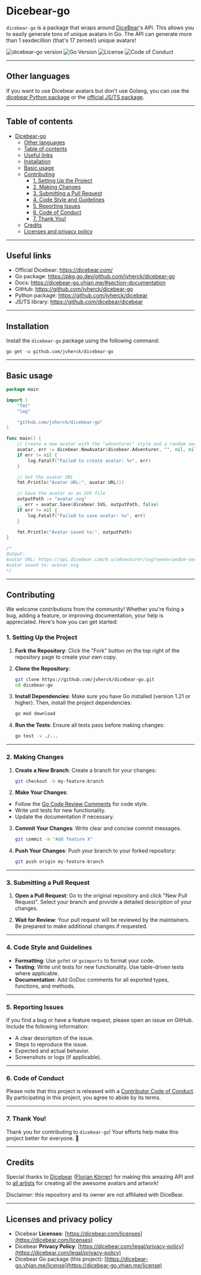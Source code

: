 # Dicebear-go
`dicebear-go` is a package that wraps around [DiceBear](https://dicebear.com)'s API. 
This allows you to easily generate tons of unique avatars in Go. 
The API can generate more than 1 sexdecillion (that's 17 zeroes!) unique avatars!

![dicebear-go version](https://img.shields.io/github/v/tag/jvherck/dicebear-go?sort=semver&label=version)
![Go Version](https://img.shields.io/github/go-mod/go-version/jvherck/dicebear-go)
![License](https://img.shields.io/github/license/jvherck/dicebear-go)
![Code of Conduct](https://img.shields.io/badge/code%20of%20conduct-contributor%20covenant-green.svg)

---

## Other languages
If you want to use Dicebear avatars but don't use Golang, you can use the 
[dicebear Python package](https://github.com/jvherck/dicebear) or the 
[official JS/TS package](https://github.com/dicebear/dicebear).

---

## Table of contents
<!-- TOC -->
* [Dicebear-go](#dicebear-go)
  * [Other languages](#other-languages)
  * [Table of contents](#table-of-contents)
  * [Useful links](#useful-links)
  * [Installation](#installation)
  * [Basic usage](#basic-usage)
  * [Contributing](#contributing)
    * [1. Setting Up the Project](#1-setting-up-the-project)
    * [2. Making Changes](#2-making-changes)
    * [3. Submitting a Pull Request](#3-submitting-a-pull-request)
    * [4. Code Style and Guidelines](#4-code-style-and-guidelines)
    * [5. Reporting Issues](#5-reporting-issues)
    * [6. Code of Conduct](#6-code-of-conduct)
    * [7. Thank You!](#7-thank-you)
  * [Credits](#credits)
  * [Licenses and privacy policy](#licenses-and-privacy-policy)
<!-- TOC -->

---

## Useful links
* Official Dicebear: https://dicebear.com/
* Go package: https://pkg.go.dev/github.com/jvherck/dicebear-go
* Docs: https://dicebear-go.vhjan.me/#section-documentation
* GitHub: https://github.com/jvherck/dicebear-go
* Python package: https://github.com/jvherck/dicebear
* JS/TS library: https://github.com/dicebear/dicebear

---

## Installation
Install the `dicebear-go` package using the following command:
```shell
go get -u github.com/jvherck/dicebear-go
```

---

## Basic usage

```go
package main

import (
	"fmt"
	"log"

	"github.com/jvherck/dicebear-go"
)

func main() {
	// Create a new avatar with the "adventurer" style and a random seed
	avatar, err := dicebear.NewAvatar(dicebear.Adventurer, "", nil, nil)
	if err != nil {
		log.Fatalf("Failed to create avatar: %v", err)
	}

	// Get the avatar URL
	fmt.Println("Avatar URL:", avatar.URL())

	// Save the avatar as an SVG file
	outputPath := "avatar.svg"
	_, err = avatar.Save(dicebear.SVG, outputPath, false)
	if err != nil {
		log.Fatalf("Failed to save avatar: %v", err)
	}

	fmt.Println("Avatar saved to:", outputPath)
}

/*
Output:
Avatar URL: https://api.dicebear.com/9.x/adventurer/svg?seed=random-seed
Avatar saved to: avatar.svg
*/
```

---

## Contributing

We welcome contributions from the community! Whether you're fixing a bug, adding a feature, or improving documentation, your help is appreciated. Here's how you can get started:

### 1. Setting Up the Project

1. **Fork the Repository**: Click the "Fork" button on the top right of the repository page to create your own copy.

2. **Clone the Repository**:
   ```bash
   git clone https://github.com/jvherck/dicebear-go.git
   cd dicebear-go
   ```

3. **Install Dependencies**:
   Make sure you have Go installed (version 1.21 or higher). Then, install the project dependencies:
   ```bash
   go mod download
   ```

4. **Run the Tests**:
   Ensure all tests pass before making changes:
   ```bash
   go test -v ./...
   ```

---

### 2. Making Changes

1. **Create a New Branch**:
   Create a branch for your changes:
   ```bash
   git checkout -b my-feature-branch
   ```

2. **Make Your Changes**:
  - Follow the [Go Code Review Comments](https://github.com/golang/go/wiki/CodeReviewComments) for code style.
  - Write unit tests for new functionality.
  - Update the documentation if necessary.

3. **Commit Your Changes**:
   Write clear and concise commit messages.
   ```bash
   git commit -m "Add feature X"
   ```

4. **Push Your Changes**:
   Push your branch to your forked repository:
   ```bash
   git push origin my-feature-branch
   ```

---

### 3. Submitting a Pull Request

1. **Open a Pull Request**:
   Go to the original repository and click "New Pull Request". Select your branch and provide a detailed description of your changes.

2. **Wait for Review**:
   Your pull request will be reviewed by the maintainers. Be prepared to make additional changes if requested.

---

### 4. Code Style and Guidelines

- **Formatting**: Use `gofmt` or `goimports` to format your code.
- **Testing**: Write unit tests for new functionality. Use table-driven tests where applicable.
- **Documentation**: Add GoDoc comments for all exported types, functions, and methods.

---

### 5. Reporting Issues

If you find a bug or have a feature request, please open an issue on GitHub. Include the following information:
- A clear description of the issue.
- Steps to reproduce the issue.
- Expected and actual behavior.
- Screenshots or logs (if applicable).

---

### 6. Code of Conduct

Please note that this project is released with a [Contributor Code of Conduct](CODE_OF_CONDUCT.md). By participating in this project, you agree to abide by its terms.

---

### 7. Thank You!

Thank you for contributing to `dicebear-go`! Your efforts help make this project better for everyone. 🎉

--- 

## Credits
Special thanks to [Dicebear](https://dicebear.com) ([Florian Körner](https://github.com/FlorianKoerner)) 
for making this amazing API and to [all artists](https://dicebear.com/licenses) 
for creating all the awesome avatars and artwork!

Disclaimer: this repository and its owner are not affiliated with DiceBear.

---

## Licenses and privacy policy
* Dicebear **Licenses**: [https://dicebear.com/licenses](https://dicebear.com/licenses)
* Dicebear **Privacy Policy**: [https://dicebear.com/legal/privacy-policy](https://dicebear.com/legal/privacy-policy)
* Dicebear Go package (this project): [https://dicebear-go.vhjan.me/license](https://dicebear-go.vhjan.me/license)